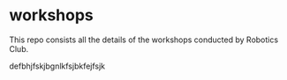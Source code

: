 # workshops
This repo consists all the details of the workshops conducted by Robotics Club.

defbhjfskjbgnlkfsjbkfejfsjk